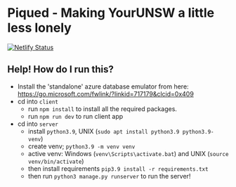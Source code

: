 # Piqued - Making YourUNSW a little less lonely

[![Netlify Status](https://api.netlify.com/api/v1/badges/75966aeb-e8fb-4e0e-81f9-525737f864f0/deploy-status)](https://app.netlify.com/sites/frosty-jepsen-14c9ba/deploys)

## Help! How do I run this?

- Install the 'standalone' azure database emulator from here: https://go.microsoft.com/fwlink/?linkid=717179&clcid=0x409
- cd into `client`
    - run `npm install` to install all the required packages.
    - run `npm run dev` to run client app
- cd into `server`
    - install `python3.9`, UNIX (`sudo apt install python3.9 python3.9-venv`)
    - create venv; `python3.9 -m venv venv`
    - active venv: Windows (`venv\Scripts\activate.bat`) and UNIX (`source venv/bin/activate`)
    - then install requirements `pip3.9 install -r requirements.txt`
    - then run `python3 manage.py runserver` to run the server!
    
